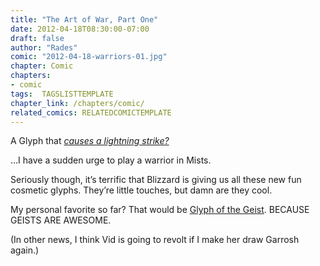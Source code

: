 ```yaml
---
title: "The Art of War, Part One"
date: 2012-04-18T08:30:00-07:00
draft: false
author: "Rades"
comic: "2012-04-18-warriors-01.jpg"
chapter: Comic
chapters:
- comic
tags:  TAGSLISTTEMPLATE
chapter_link: /chapters/comic/
related_comics: RELATEDCOMICTEMPLATE
---
```


A Glyph that *[causes a lightning strike?](http://mop.wowhead.com/spell=68164)*


…I have a sudden urge to play a warrior in Mists.


Seriously though, it’s terrific that Blizzard is giving us all these new fun cosmetic glyphs. They’re little touches, but damn are they cool.


My personal favorite so far? That would be [Glyph of the Geist](http://mop.wowhead.com/item=43535). BECAUSE GEISTS ARE AWESOME.


(In other news, I think Vid is going to revolt if I make her draw Garrosh again.)

